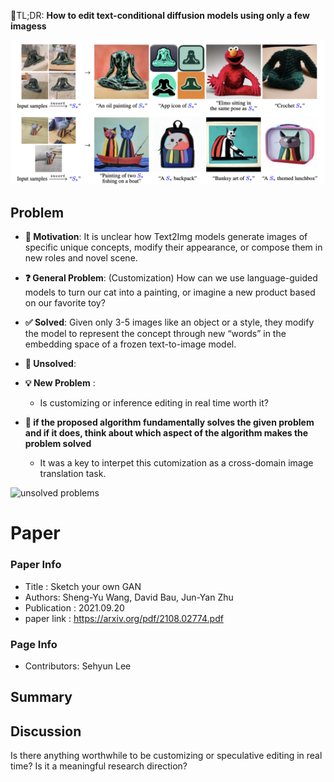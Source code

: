 📌TL;DR: **How to edit text-conditional diffusion models using only a few imagess**

![task](../../figures/2023_one-word_task.png)

## Problem 
* **👀 Motivation**: It is unclear how Text2Img models generate images of specific unique concepts, modify their appearance, or compose them in new roles and novel scene.

* **❓ General Problem**: (Customization) How can we use language-guided models to turn our cat into a painting, or imagine a new product based on our favorite toy?

* **✅ Solved**: Given only 3-5 images like an object or a style, they modify the model to represent the concept through new “words” in the embedding space of a frozen text-to-image model.


* **🤔 Unsolved**: 

* **💡 New Problem** : 
  - Is customizing or inference editing in real time worth it?

* **🌹 if the proposed algorithm fundamentally solves the given problem and if it does, think about which aspect of the algorithm makes the problem solved**
  - It was a key to interpet this cutomization as a cross-domain image translation task. 

![unsolved problems](../../figures/.png)

# Paper

### Paper Info 
* Title : Sketch your own GAN
* Authors: 	Sheng-Yu Wang, David Bau, Jun-Yan Zhu
* Publication : 2021.09.20
* paper link : https://arxiv.org/pdf/2108.02774.pdf

### Page Info 
* Contributors: Sehyun Lee

## Summary 

## Discussion
Is there anything worthwhile to be customizing or speculative editing in real time? Is it a meaningful research direction?